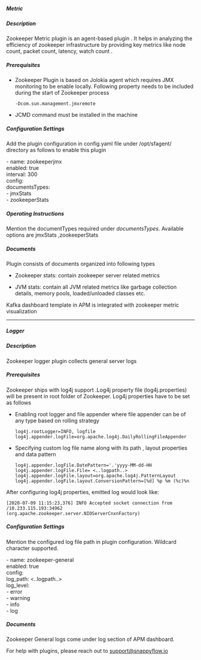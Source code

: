 ##### Metric

##### Description

Zookeeper Metric plugin is an agent-based plugin . It helps in analyzing the efficiency of zookeeper infrastructure by providing key metrics like node count, packet count, latency, watch count .

##### Prerequisites

- Zookeeper Plugin is based on Jolokia agent which requires JMX monitoring to be enable locally. Following property needs to be included during the start of Zookeeper process

  ```
  -Dcom.sun.management.jmxremote
  ```

- JCMD command must be installed in the machine

##### Configuration Settings

Add the plugin configuration in config.yaml file under /opt/sfagent/ directory as follows to enable this plugin

<div class="sfpollerExample">
  <div> - name: zookeeperjmx</div>
  <div class="innerLeft">
    <div>enabled: true</div>
    <div>interval: 300 </div>
    <div>config:</div>
    <div class="innerLeft">
      <div>documentsTypes:</div>
      <div>- jmxStats</div>
      <div>- zookeeperStats</div>
    </div>
  </div>
</div>

##### Operating Instructions

Mention the documentTypes required under *documentsTypes.* 
Available options are jmxStats ,zookeeperStats

##### Documents

Plugin consists of  documents organized into following types 

- Zookeeper stats: contain zookeeper server related metrics 

- JVM stats: contain all JVM related metrics like garbage collection details, memory pools, loaded/unloaded classes etc.

Kafka dashboard template in APM is integrated with zookeeper metric visualization

------

##### Logger

##### Description

Zookeeper logger plugin collects general server logs 

##### Prerequisites

Zookeeper ships with log4j support .Log4j property file (log4j.properties) will be present in root folder of Zookeeper.
Log4j properties have to be set as follows 

- Enabling root logger and file appender where file appender can be of any type based on rolling strategy

  ```
  log4j.rootLogger=INFO, logfile
  log4j.appender.logFile=org.apache.log4j.DailyRollingFileAppender
  ```

- Specifying custom log file name along with its path , layout properties and data pattern

  ```
  log4j.appender.logFile.DatePattern='.'yyyy-MM-dd-HH
  log4j.appender.logFile.File= <..logpath..>
  log4j.appender.logFile.layout=org.apache.log4j.PatternLayout
  log4j.appender.logFile.layout.ConversionPattern=[%d] %p %m (%c)%n
  ```

After configuring log4j properties, emitted log would look like:

```
[2020-07-09 11:15:23,376] INFO Accepted socket connection from /10.233.115.193:34962 (org.apache.zookeeper.server.NIOServerCnxnFactory)
```

##### Configuration Settings

Mention the configured log file path in plugin configuration. Wildcard character supported.

<div class="sfpollerExample">
  <div> - name: zookeeper-general</div>
  <div class="innerLeft">
    <div>enabled: true</div>
    <div>config:</div>
    <div class="innerLeft">
      <div>log_path: <..logpath..>
      </div>
      <div>log_level:</div>
      <div>- error</div>
      <div>- warning</div>
      <div>- info</div>
      <div>- log</div>
    </div>
  </div>
</div>

##### Documents

Zookeeper General logs come under log section of APM dashboard.



For help with plugins, please reach out to [support@snappyflow.io](mailto:support@snappyflow.io)